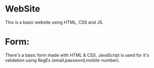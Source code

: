 # WebSite
This is a basic website using HTML, CSS and JS.

# Form:
There's a basic form made with HTML & CSS. JavaScript is used for it's validation using RegEx.(email,password,mobile-number).




